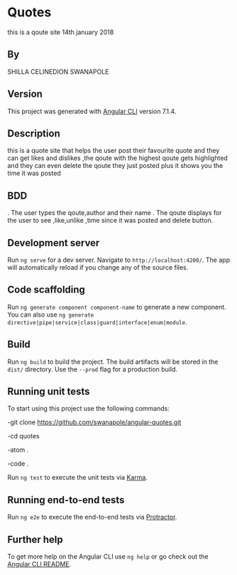 # Quotes

this is a qoute site 
14th january 2018

## By

SHILLA CELINEDION SWANAPOLE

## Version

This project was generated with [Angular CLI](https://github.com/angular/angular-cli) version 7.1.4.

## Description
this is a quote site that helps the user post their favourite quote and they can get likes and dislikes ,the qoute with the highest qoute gets highlighted and they can even delete the qoute they just posted plus it shows you the time it was posted

## BDD
. The user types the qoute,author and their name
. The qoute displays for the user to see ,like,unlike ,time since it was posted and delete button.


## Development server

Run `ng serve` for a dev server. Navigate to `http://localhost:4200/`. The app will automatically reload if you change any of the source files.

## Code scaffolding

Run `ng generate component component-name` to generate a new component. You can also use `ng generate directive|pipe|service|class|guard|interface|enum|module`.

## Build

Run `ng build` to build the project. The build artifacts will be stored in the `dist/` directory. Use the `--prod` flag for a production build.

## Running unit tests

To start using this project use the following commands:

-git clone https://github.com/swanapole/angular-quotes.git

-cd quotes

-atom .

-code .


Run `ng test` to execute the unit tests via [Karma](https://karma-runner.github.io).

## Running end-to-end tests

Run `ng e2e` to execute the end-to-end tests via [Protractor](http://www.protractortest.org/).

## Further help

To get more help on the Angular CLI use `ng help` or go check out the [Angular CLI README](https://github.com/angular/angular-cli/blob/master/README.md).
